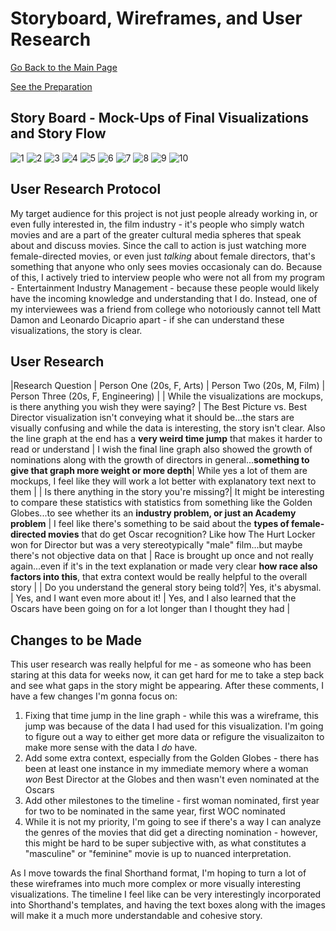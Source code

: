 # Storyboard, Wireframes, and User Research
[Go Back to the Main Page](https://delsears.github.io/cmustudent-repository/) 

[See the Preparation](finalproject_sears.md) 

## Story Board - Mock-Ups of Final Visualizations and Story Flow 
![1](https://user-images.githubusercontent.com/97906084/154365110-34a5f3c2-bd60-400b-9e65-95d7eee0a029.png)
![2](https://user-images.githubusercontent.com/97906084/154365122-107680a8-22d6-42dc-827d-486b23ea9989.png)
![3](https://user-images.githubusercontent.com/97906084/154365136-4a8fc18e-df8f-4136-bc24-60898f36e9a3.png)
![4](https://user-images.githubusercontent.com/97906084/154365173-c2534114-b36b-4f35-8004-5a320f04cdd9.png)
![5](https://user-images.githubusercontent.com/97906084/154365183-4826ed7b-0bfd-44c2-9a8f-de878ccc2eac.png)
![6](https://user-images.githubusercontent.com/97906084/154365200-1a3e8dd9-b304-4feb-aa5d-a07bf858bd3c.png)
![7](https://user-images.githubusercontent.com/97906084/154365202-3be81a46-475e-4891-9940-8e2ba1d85efa.png)
![8](https://user-images.githubusercontent.com/97906084/154365213-e46f1e80-8a51-4831-8223-e936992da58e.png)
![9](https://user-images.githubusercontent.com/97906084/154365218-8dcdd77b-819d-483d-bb39-02bd4a7f6de0.png)
![10](https://user-images.githubusercontent.com/97906084/154365225-ce118c9c-5e8d-465b-87d8-0367e4237ef2.png)


## User Research Protocol 
My target audience for this project is not just people already working in, or even fully interested in, the film industry - it's people who simply watch movies and are a part of the greater cultural media spheres that speak about and discuss movies. Since the call to action is just watching more female-directed movies, or even just _talking_ about female directors, that's something that anyone who only sees movies occasionaly can do. Because of this, I actively tried to interview people who were not all from my program - Entertainment Industry Management - because these people would likely have the incoming knowledge and understanding that I do. Instead, one of my interviewees was a friend from college who notoriously cannot tell Matt Damon and Leonardo Dicaprio apart - if she can understand these visualizations, the story is clear. 

## User Research  
|Research Question | Person One (20s, F, Arts) | Person Two (20s, M, Film) | Person Three (20s, F, Engineering) |
| While the visualizations are mockups, is there anything you wish they were saying? | The Best Picture vs. Best Director visualization isn't conveying what it should be...the stars are visually confusing and while the data is interesting, the story isn't clear. Also the line graph at the end has a **very weird time jump** that makes it harder to read or understand | I wish the final line graph also showed the growth of nominations along with the growth of directors in general...**something to give that graph more weight or more depth**| While yes a lot of them are mockups, I feel like they will work a lot better with explanatory text next to them | 
| Is there anything in the story you're missing?| It might be interesting to compare these statistics with statistics from something like the Golden Globes...to see whether its an **industry problem, or just an Academy problem** | I feel like there's something to be said about the **types of female-directed movies** that do get Oscar recognition? Like how The Hurt Locker won for Director but was a very stereotypically "male" film...but maybe there's not objective data on that | Race is brought up once and not really again...even if it's in the text explanation or made very clear **how race also factors into this**, that extra context would be really helpful to the overall story | 
| Do you understand the general story being told?| Yes, it's abysmal. | Yes, and I want even more about it! | Yes, and I also learned that the Oscars have been going on for a lot longer than I thought they had |

## Changes to be Made
This user research was really helpful for me - as someone who has been staring at this data for weeks now, it can get hard for me to take a step back and see what gaps in the story might be appearing. After these comments, I have a few changes I'm gonna focus on:
 1. Fixing that time jump in the line graph - while this was a wireframe, this jump was because of the data I had used for this visualization. I'm going to figure out a way to either get more data or refigure the visualizaiton to make more sense with the data I _do_ have. 
 2. Add some extra context, especially from the Golden Globes - there has been at least one instance in my immediate memory where a woman _won_ Best Director at the Globes and then wasn't even nominated at the Oscars 
 3. Add other milestones to the timeline - first woman nominated, first year for two to be nominated in the same year, first WOC nominated
 4. While it is not my priority, I'm going to see if there's a way I can analyze the genres of the movies that did get a directing nomination - however, this might be hard to be super subjective with, as what constitutes a "masculine" or "feminine" movie is up to nuanced interpretation. 

As I move towards the final Shorthand format, I'm hoping to turn a lot of these wireframes into much more complex or more visually interesting visualizations. The timeline I feel like can be very interestingly incorporated into Shorthand's templates, and having the text boxes along with the images will make it a much more understandable and cohesive story. 
